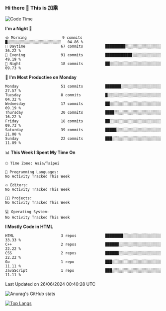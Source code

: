 ### Hi there 👋 This is 加乘



<!--START_SECTION:waka-->
![Code Time](http://img.shields.io/badge/Code%20Time-67%20hrs%205%20mins-blue)

**I'm a Night 🦉** 

```text
🌞 Morning                9 commits           █░░░░░░░░░░░░░░░░░░░░░░░░   04.86 % 
🌆 Daytime                67 commits          █████████░░░░░░░░░░░░░░░░   36.22 % 
🌃 Evening                91 commits          ████████████░░░░░░░░░░░░░   49.19 % 
🌙 Night                  18 commits          ██░░░░░░░░░░░░░░░░░░░░░░░   09.73 % 
```
📅 **I'm Most Productive on Monday** 

```text
Monday                   51 commits          ███████░░░░░░░░░░░░░░░░░░   27.57 % 
Tuesday                  8 commits           █░░░░░░░░░░░░░░░░░░░░░░░░   04.32 % 
Wednesday                17 commits          ██░░░░░░░░░░░░░░░░░░░░░░░   09.19 % 
Thursday                 30 commits          ████░░░░░░░░░░░░░░░░░░░░░   16.22 % 
Friday                   18 commits          ██░░░░░░░░░░░░░░░░░░░░░░░   09.73 % 
Saturday                 39 commits          █████░░░░░░░░░░░░░░░░░░░░   21.08 % 
Sunday                   22 commits          ███░░░░░░░░░░░░░░░░░░░░░░   11.89 % 
```


📊 **This Week I Spent My Time On** 

```text
🕑︎ Time Zone: Asia/Taipei

💬 Programming Languages: 
No Activity Tracked This Week

🔥 Editors: 
No Activity Tracked This Week

🐱‍💻 Projects: 
No Activity Tracked This Week

💻 Operating System: 
No Activity Tracked This Week
```

**I Mostly Code in HTML** 

```text
HTML                     3 repos             ████████░░░░░░░░░░░░░░░░░   33.33 % 
C++                      2 repos             ██████░░░░░░░░░░░░░░░░░░░   22.22 % 
CSS                      2 repos             ██████░░░░░░░░░░░░░░░░░░░   22.22 % 
Go                       1 repo              ███░░░░░░░░░░░░░░░░░░░░░░   11.11 % 
JavaScript               1 repo              ███░░░░░░░░░░░░░░░░░░░░░░   11.11 % 
```




 Last Updated on 26/06/2024 00:40:28 UTC
<!--END_SECTION:waka-->


![Anurag's GitHub stats](https://github-readme-stats.vercel.app/api?username=40436michael&show_icons=true)

[![Top Langs](https://github-readme-stats.vercel.app/api/top-langs/?username=40436michael&layout=compact)](https://github.com/anuraghazra/github-readme-stats)



<!--
**40436michael/40436michael** is a ✨ _special_ ✨ repository because its `README.md` (this file) appears on your GitHub profile.

Here are some ideas to get you started:

- 🔭 I’m currently working on ...
- 🌱 I’m currently learning ...
- 👯 I’m looking to collaborate on ...
- 🤔 I’m looking for help with ...
- 💬 Ask me about ...
- 📫 How to reach me: ...
- 😄 Pronouns: ...
- ⚡ Fun fact: ...
-->
